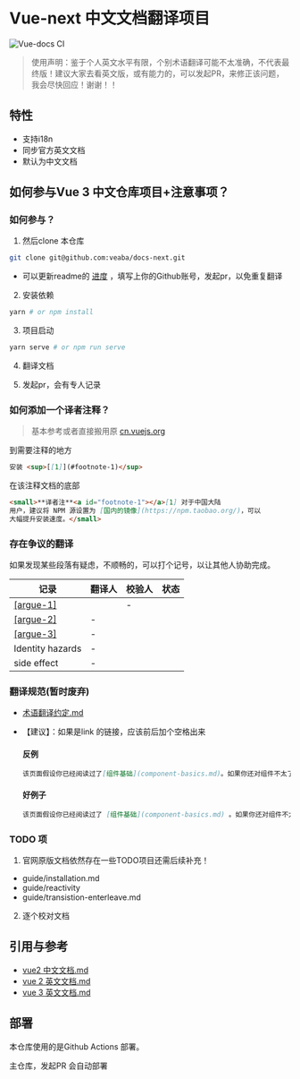 # Vue-next 中文文档翻译项目

![Vue-docs CI](https://github.com/veaba/docs-next/workflows/Vue-docs%20CI/badge.svg)     



> 使用声明：鉴于个人英文水平有限，个别术语翻译可能不太准确，不代表最终版！建议大家去看英文版，或有能力的，可以发起PR，来修正该问题，我会尽快回应！谢谢！！

## 特性

- 支持i18n
- 同步官方英文文档
- 默认为中文文档

## 如何参与Vue 3 中文仓库项目+注意事项？

### 如何参与？

1. 然后clone 本仓库
```bash
git clone git@github.com:veaba/docs-next.git
```
  - 可以更新readme的 [进度](#进度) ，填写上你的Github账号，发起pr，以免重复翻译

2. 安装依赖
```bash
yarn # or npm install
```

3. 项目启动
```bash
yarn serve # or npm run serve
```

4. 翻译文档

5. 发起pr，会有专人记录


### 如何添加一个译者注释？
> 基本参考或者直接搬用原 [cn.vuejs.org](https://github.com/vuejs/cn.vuejs.org)

到需要注释的地方
```md
安装 <sup>[[1]](#footnote-1)</sup>
```
在该注释文档的底部

```md
<small>**译者注**<a id="footnote-1"></a>[1] 对于中国大陆
用户，建议将 NPM 源设置为 [国内的镜像](https://npm.taobao.org/)，可以
大幅提升安装速度。</small>
```

### 存在争议的翻译

如果发现某些段落有疑虑，不顺畅的，可以打个记号，以让其他人协助完成。

|记录|翻译人|校验人|状态|
|----|----|----|----|
|[[argue-1]](/src/guide/installation.md#argue-1)||-||
|[[argue-2]](/src/guide/reactivity-computed-watchers.md#argue-2)|-|||
|[[argue-3]](/src/guide/reactivity-computed-watchers.md#argue-3)|-|||
|Identity hazards|-|||
| side effect|-|||

### 翻译规范(暂时废弃)

- [术语翻译约定.md](https://github.com/vuejs/cn.vuejs.org/wiki)
- 【建议】：如果是link 的链接，应该前后加个空格出来

  <div class="style-example style-example-bad">
  <h4>反例</h4>

  ```markdown
  该页面假设你已经阅读过了[组件基础](component-basics.md)。如果你还对组件不太了解，推荐你先阅读它。
  ```

  <div class="style-example style-example-good">
  <h4>好例子</h4>

  ```markdown
  该页面假设你已经阅读过了 [组件基础](component-basics.md) 。如果你还对组件不太了解，推荐你先阅读它。
  ```
  </div>

### TODO 项

1. 官网原版文档依然存在一些TODO项目还需后续补充！
  - guide/installation.md
  - guide/reactivity
  - guide/transistion-enterleave.md

2. 逐个校对文档

## 引用与参考

- [vue2 中文文档.md](https://cn.vuejs.org)
- [vue 2 英文文档.md](https://vuejs.org)
- [vue 3 英文文档.md](https://v3.vuejs.org)


## 部署


本仓库使用的是Github Actions 部署。

主仓库，发起PR 会自动部署
